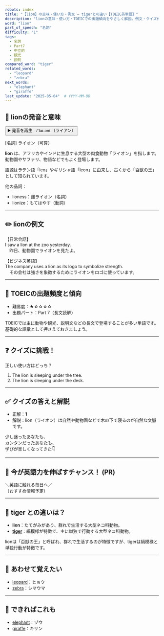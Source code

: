 ```yaml
---
robots: index
title: "【lion】の意味・使い方・例文 ― tigerとの違い【TOEIC英単語】"
description: "lionの意味・使い方・TOEICでの出題傾向をやさしく解説。例文・クイズ付きでtigerとの違いもわかりやすく学べます。"
word: "lion"
part_of_speech: "名詞"
difficulty: "1"
tags:
  - 名詞
  - Part7
  - 中立的
  - 観光
  - 説明
compared_word: "tiger"
related_words:
  - "leopard"
  - "zebra"
next_words:
  - "elephant"
  - "giraffe"
last_update: "2025-05-04"  # YYYY-MM-DD
---
```


## 🔰 lionの発音と意味

<button class="play-audio" onclick="playTTS('lion')">
  <span class="play-audio-main">
    ▶️ 発音を再生　/ˈlaɪ.ən/
  </span>
  <span class="play-audio-sub">
    （ライアン）
  </span>
</button>

[名詞] ライオン（可算）

**lion** は、アフリカやインドに生息する大型の肉食動物「ライオン」を指します。動物園やサファリ、物語などでもよく登場します。

語源はラテン語「leo」やギリシャ語「leon」に由来し、古くから「百獣の王」として知られています。

他の品詞：  
- lioness：雌ライオン（名詞）
- lionize：もてはやす（動詞）

---

## ✏️ lionの例文

【日常会話】  
I saw a lion at the zoo yesterday.  
　昨日、動物園でライオンを見たよ。

【ビジネス英語】  
The company uses a lion as its logo to symbolize strength.  
　その会社は強さを象徴するためにライオンをロゴに使っています。

---

## 🎯 TOEICの出題頻度と傾向

- 難易度：★☆☆☆☆
- 出題パート：Part 7（長文読解）

TOEICでは主に動物や観光、説明文などの長文で登場することが多い単語です。基礎的な語彙として押さえておきましょう。

---

## ❓ クイズに挑戦！

正しい使い方はどっち？

1. The lion is sleeping under the tree.  
2. The lion is sleeping under the desk.

---

## ✅ クイズの答えと解説

- 正解：**1**
- 解説：lion（ライオン）は自然や動物園などで木の下で寝るのが自然な文脈です。

少し迷ったあなたも、  
カンタンだったあなたも、  
学びが楽しくなってきた👇️

---

## 🚀 今が英語力を伸ばすチャンス！ (PR)

<div class="info-center">
＼英語に触れる毎日へ／<br>  
（おすすめ情報予定）
</div>

---

## 🤔  tiger との違いは？

- **lion**：たてがみがあり、群れで生活する大型ネコ科動物。
- **[tiger](/tiger)**：縞模様が特徴で、主に単独で行動する大型ネコ科動物。

lionは「百獣の王」と呼ばれ、群れで生活するのが特徴ですが、tigerは縞模様と単独行動が特徴です。

---

## 🧩 あわせて覚えたい

- [leopard](/leopard)：ヒョウ
- [zebra](/zebra)：シマウマ

---

## 📖 できればこれも

- [elephant](/elephant)：ゾウ
- [giraffe](/giraffe)：キリン

<!-- cvid: aid43_bid34 -->
